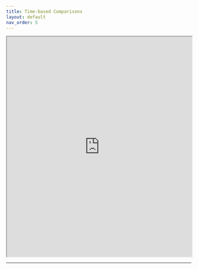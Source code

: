 ```yaml
---
title: Time-based Comparisons
layout: default
nav_order: 5
---
```




<iframe src="https://plotly.com/~hhrodgarh/2/" width="100%" height="600"></iframe>

---